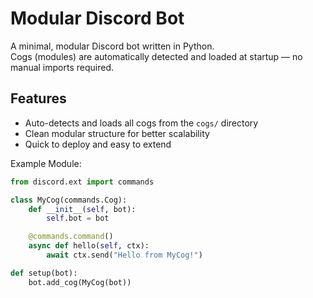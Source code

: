 # Modular Discord Bot

A minimal, modular Discord bot written in Python.  
Cogs (modules) are automatically detected and loaded at startup — no manual imports required.

##  Features

-  Auto-detects and loads all cogs from the `cogs/` directory
-  Clean modular structure for better scalability
-  Quick to deploy and easy to extend

Example Module:
```python
from discord.ext import commands

class MyCog(commands.Cog):
    def __init__(self, bot):
        self.bot = bot

    @commands.command()
    async def hello(self, ctx):
        await ctx.send("Hello from MyCog!")

def setup(bot):
    bot.add_cog(MyCog(bot))



